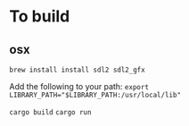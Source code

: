 To build
========

osx
---
`brew install install sdl2 sdl2_gfx`

Add the following to your path:
`export LIBRARY_PATH="$LIBRARY_PATH:/usr/local/lib"`

`cargo build`
`cargo run`
